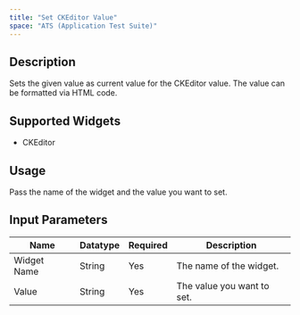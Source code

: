 ```yaml
---
title: "Set CKEditor Value"
space: "ATS (Application Test Suite)"
---
```

## Description
Sets the given value as current value for the CKEditor value. The value can be formatted via HTML code.

## Supported Widgets
+ CKEditor

## Usage
Pass the name of the widget and the value you want to set.

## Input Parameters



Name | Datatype | Required | Description
---- | -------- | ------- |---------------
Widget Name | String | Yes | The name of the widget.
Value | String | Yes | The value you want to set.
